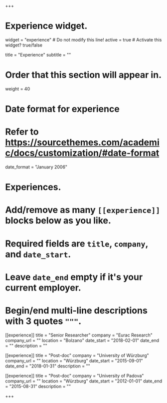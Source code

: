 +++
# Experience widget.
widget = "experience"  # Do not modify this line!
active = true  # Activate this widget? true/false

title = "Experience"
subtitle = ""

# Order that this section will appear in.
weight = 40

# Date format for experience
#   Refer to https://sourcethemes.com/academic/docs/customization/#date-format
date_format = "January 2006"

# Experiences.
#   Add/remove as many `[[experience]]` blocks below as you like.
#   Required fields are `title`, `company`, and `date_start`.
#   Leave `date_end` empty if it's your current employer.
#   Begin/end multi-line descriptions with 3 quotes `"""`.
[[experience]]
  title = "Senior Researcher"
  company = "Eurac Research"
  company_url = ""
  location = "Bolzano"
  date_start = "2018-02-01"
  date_end = ""
  description = ""


[[experience]]
  title = "Post-doc"
  company = "University of Würzburg"
  company_url = ""
  location = "Würzburg"
  date_start = "2015-09-01"
  date_end = "2018-01-31"
  description = ""
  
  
[[experience]]
  title = "Post-doc"
  company = "University of Padova"
  company_url = ""
  location = "Würzburg"
  date_start = "2012-01-01"
  date_end = "2015-08-31"
  description = ""

+++
